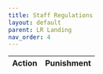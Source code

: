 ```yaml
---
title: Staff Regulations
layout: default
parent: LR Landing
nav_order: 4
---
```

| Action       | Punishment |
|:-------------|:------------------|
